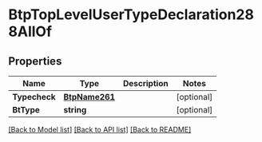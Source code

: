 # BtpTopLevelUserTypeDeclaration288AllOf

## Properties

Name | Type | Description | Notes
------------ | ------------- | ------------- | -------------
**Typecheck** | [**BtpName261**](BTPName-261.md) |  | [optional] 
**BtType** | **string** |  | [optional] 

[[Back to Model list]](../README.md#documentation-for-models) [[Back to API list]](../README.md#documentation-for-api-endpoints) [[Back to README]](../README.md)


